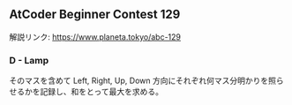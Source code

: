 ## AtCoder Beginner Contest 129

解説リンク: https://www.planeta.tokyo/abc-129

### D - Lamp

そのマスを含めて Left, Right, Up, Down 方向にそれぞれ何マス分明かりを照らせるかを記録し、和をとって最大を求める。

